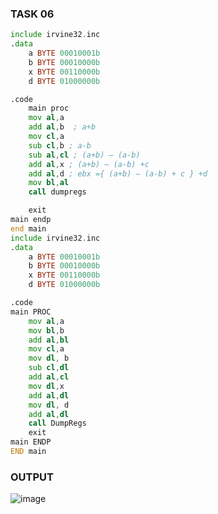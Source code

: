 ### TASK 06
``` asm
include irvine32.inc
.data
	a BYTE 00010001b
	b BYTE 00010000b
	x BYTE 00110000b
	d BYTE 01000000b

.code
	main proc
	mov al,a
	add al,b  ; a+b
	mov cl,a
	sub cl,b ; a-b
	sub al,cl ; (a+b) – (a-b) 
	add al,x ; (a+b) – (a-b) +c
	add al,d ; ebx ={ (a+b) – (a-b) + c } +d
	mov bl,al
	call dumpregs

	exit
main endp
end main 
include irvine32.inc
.data
	a BYTE 00010001b
	b BYTE 00010000b
	x BYTE 00110000b
	d BYTE 01000000b

.code
main PROC
	mov al,a 
	mov bl,b
	add al,bl
	mov cl,a
	mov dl, b
	sub cl,dl
	add al,cl
	mov dl,x
	add al,dl
	mov dl, d
	add al,dl
	call DumpRegs
	exit
main ENDP
END main
```
### OUTPUT
![image](https://github.com/user-attachments/assets/9ef226f7-96e6-44c5-9191-d097ac17b69f)
